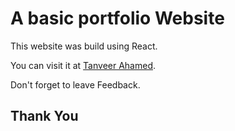 # A basic portfolio Website

This website was build using React.

You can visit it at [Tanveer Ahamed](https://tanveerahamed.in).

Don't forget to leave Feedback.

## Thank You
